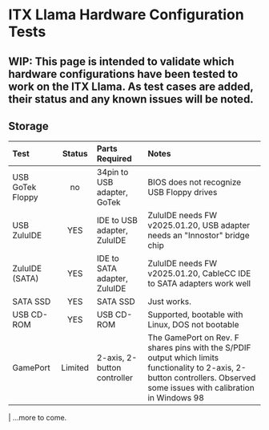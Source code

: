 # ITX Llama Hardware Configuration Tests

## WIP: This page is intended to validate which hardware configurations have been tested to work on the ITX Llama. As test cases are added, their status and any known issues will be noted.

## Storage
| Test             | Status  | Parts Required               | Notes                                     |
| :--------------- | :-----: | :--------------------------- | :---------------------------------------- |
| USB GoTek Floppy | no      | 34pin to USB adapter, GoTek  | BIOS does not recognize USB Floppy drives |
| USB ZuluIDE      | YES     | IDE to USB adapter, ZuluIDE  | ZuluIDE needs FW v2025.01.20, USB adapter needs an "Innostor" bridge chip |
| ZuluIDE (SATA)   | YES     | IDE to SATA adapter, ZuluIDE | ZuluIDE needs FW v2025.01.20, CableCC IDE to SATA adapters work well |
| SATA SSD         | YES     | SATA SSD                     | Just works.                               |
| USB CD-ROM       | YES     | USB CD-ROM                   | Supported, bootable with Linux, DOS not bootable |
| GamePort         | Limited | 2-axis, 2-button controller  | The GamePort on Rev. F shares pins with the S/PDIF output which limits functionality to 2-axis, 2-button controllers. Observed some issues with calibration in Windows 98 |
| 
...more to come.
